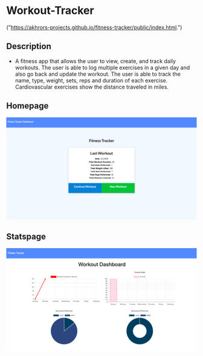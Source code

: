 # Workout-Tracker
("https://akhrors-projects.github.io/fitness-tracker/public/index.html.")

## Description 

* A fitness app that allows the user to view, create, and track daily workouts. The user is able to log multiple exercises in a given day and also go back and update the workout. The user is able to track the name, type, weight, sets, reps and duration of each exercise. Cardiovascular exercises show the distance traveled in miles. 

## Homepage
![Homepage](https://github.com/akhrors-projects/fitness-tracker/blob/master/public/img/Screen%20Shot%202020-02-01%20at%2011.31.25%20AM.png)

## Statspage 
![statspage](https://github.com/akhrors-projects/fitness-tracker/blob/master/public/img/Screen%20Shot%202020-02-01%20at%2011.31.06%20AM.png)
